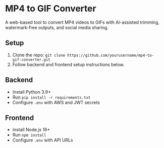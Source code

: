 # MP4 to GIF Converter
A web-based tool to convert MP4 videos to GIFs with AI-assisted trimming, watermark-free outputs, and social media sharing.

## Setup
1. Clone the repo: `git clone https://github.com/yourusername/mp4-to-gif-converter.git`
2. Follow backend and frontend setup instructions below.

## Backend
- Install Python 3.9+
- Run `pip install -r requirements.txt`
- Configure `.env` with AWS and JWT secrets

## Frontend
- Install Node.js 16+
- Run `npm install`
- Configure `.env` with API URLs